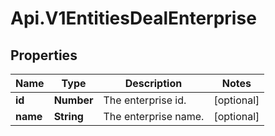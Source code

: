 # Api.V1EntitiesDealEnterprise

## Properties

Name | Type | Description | Notes
------------ | ------------- | ------------- | -------------
**id** | **Number** | The enterprise id. | [optional] 
**name** | **String** | The enterprise name. | [optional] 


